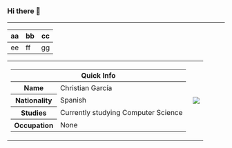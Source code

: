 <link rel="stylesheet" href="style.css">

### Hi there 👋

---

aa|bb|cc
--|--|--
ee|ff|gg

<table align="center">
  <tr>
    <td>
      <table>
      <thead>
      <tr><th colspan="2">Quick Info</th></tr>
      </thead>
      <tbody>
      <tr><th scope='row'>Name</th><td>Christian García</td></tr>
      <tr><th scope='row'>Nationality</th><td>Spanish</td></tr>
      <tr><th scope='row'>Studies</th><td>Currently studying Computer Science</td></tr>
      <tr><th scope='row'>Occupation</th><td>None</td></tr>
      <!--<tr><th scope='row'>Skills</th><td>HTML, CSS, JavaScript, Node.js, SEO</td></tr>-->
      </tbody>
      </table>
    </td>
    <td><img align="center" src="https://github-readme-stats.vercel.app/api/top-langs/?username=Chgv99&layout=compact&theme=radical" /></td>
  </tr>
</div>
<!--
[![Chgv99's GitHub stats](https://github-readme-stats.vercel.app/api?username=Chgv99)](https://github.com/anuraghazra/github-readme-stats)

**Chgv99/chgv99** is a ✨ _special_ ✨ repository because its `README.md` (this file) appears on your GitHub profile.



Here are some ideas to get you started:

- 🔭 I’m currently working on ...
- 🌱 I’m currently learning ...
- 👯 I’m looking to collaborate on ...
- 🤔 I’m looking for help with ...
- 💬 Ask me about ...
- 📫 How to reach me: ...
- 😄 Pronouns: ...
- ⚡ Fun fact: ...
-->
